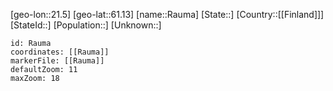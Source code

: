﻿---
location: [61.13,21.5]
mapzoom: [7,12] 
mapmarker: city 
type: City
tags:
- geo/City


SpocWebEntityId: 33653
isDeleted: false
confidential: public

---
[geo-lon::21.5]
[geo-lat::61.13]
[name::Rauma]
[State::]
[Country::[[Finland]]]
[StateId::]
[Population::]
[Unknown::]


```leaflet
id: Rauma
coordinates: [[Rauma]]
markerFile: [[Rauma]]
defaultZoom: 11 
maxZoom: 18
```
